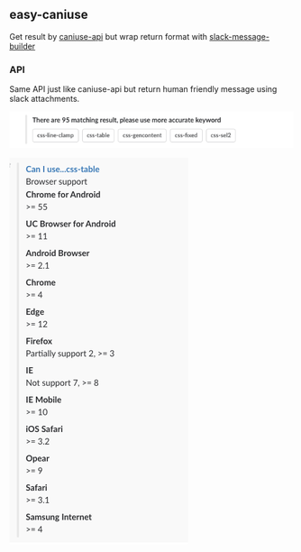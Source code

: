## easy-caniuse

Get result by [caniuse-api](https://github.com/Nyalab/caniuse-api) but wrap return format with [slack-message-builder](https://github.com/BeepBoopHQ/slack-message-builder)

### API

Same API just like caniuse-api but return human friendly message using slack attachments.

![](./img/button.png)

![](./img/message.png)

